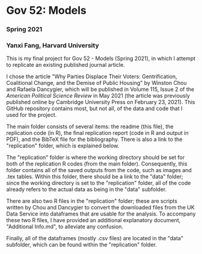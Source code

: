 # Gov 52: Models
### Spring 2021
### Yanxi Fang, Harvard University

This is my final project for Gov 52 - Models (Spring 2021), in which I attempt to replicate an existing published journal article.

I chose the article "Why Parties Displace Their Voters: Gentrification, Coalitional Change, and the Demise of Public Housing" by Winston Chou and Rafaela Dancygier, which will be published in Volume 115, Issue 2 of the *American Political Science Review* in May 2021 (the article was previously published online by Cambridge University Press on February 23, 2021). This GitHub repository contains most, but not all, of the data and code that I used for the project.

The main folder consists of several items: the readme (this file), the replication code (in R), the final replication report (code in R and output in PDF), and the BibTeX file for the bibliography. There is also a link to the "replication" folder, which is explained below.

The "replication" folder is where the working directory should be set for both of the replication R codes (from the main folder). Consequently, this folder contains all of the saved outputs from the code, such as images and .tex tables. Within this folder, there should be a link to the "data" folder; since the working directory is set to the "replication" folder, all of the code already refers to the actual data as being in the "data" subfolder.

There are also two R files in the "replication" folder; these are scripts written by Chou and Dancygier to convert the downloaded files from the UK Data Service into dataframes that are usable for the analysis. To accompany these two R files, I have provided an additional explanatory document, "Additional Info.md", to alleviate any confusion.

Finally, all of the dataframes (mostly .csv files) are located in the "data" subfolder, which can be found within the "replication" folder.

